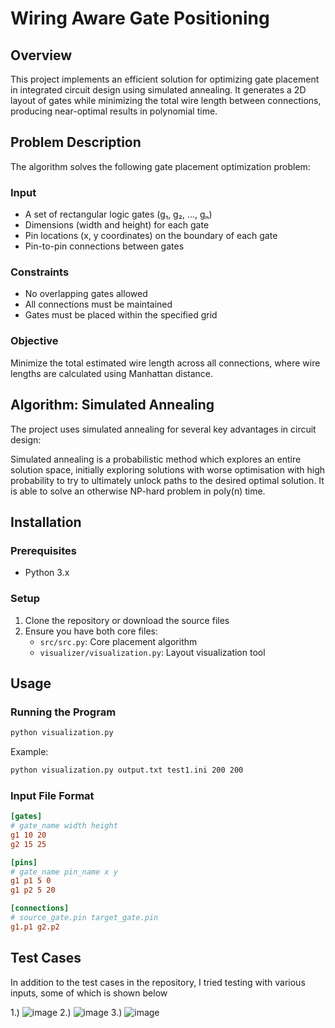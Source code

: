 # Wiring Aware Gate Positioning

## Overview
This project implements an efficient solution for optimizing gate placement in integrated circuit design using simulated annealing. It generates a 2D layout of gates while minimizing the total wire length between connections, producing near-optimal results in polynomial time.

## Problem Description
The algorithm solves the following gate placement optimization problem:

### Input
- A set of rectangular logic gates (g₁, g₂, ..., gₙ)
- Dimensions (width and height) for each gate
- Pin locations (x, y coordinates) on the boundary of each gate
- Pin-to-pin connections between gates

### Constraints
- No overlapping gates allowed
- All connections must be maintained
- Gates must be placed within the specified grid

### Objective
Minimize the total estimated wire length across all connections, where wire lengths are calculated using Manhattan distance.

## Algorithm: Simulated Annealing
The project uses simulated annealing for several key advantages in circuit design:

Simulated annealing is a probabilistic method which explores an entire solution space, initially exploring solutions with worse optimisation with high probability to try to
ultimately unlock paths to the desired optimal solution. It is able to solve an otherwise NP-hard problem in poly(n) time.

## Installation

### Prerequisites
- Python 3.x


### Setup
1. Clone the repository or download the source files
2. Ensure you have both core files:
   - `src/src.py`: Core placement algorithm
   - `visualizer/visualization.py`: Layout visualization tool

## Usage

### Running the Program
```bash
python visualization.py    
```

Example:
```bash
python visualization.py output.txt test1.ini 200 200
```

### Input File Format
```ini
[gates]
# gate_name width height
g1 10 20
g2 15 25

[pins]
# gate_name pin_name x y
g1 p1 5 0
g1 p2 5 20

[connections]
# source_gate.pin target_gate.pin
g1.p1 g2.p2
```

## Test Cases
In addition to the test cases in the repository, I tried testing with various inputs, some of which is shown below


1.)
![image](https://github.com/user-attachments/assets/5f4fd831-461f-4cfe-8b4e-bc34acee4deb)
2.) 
![image](https://github.com/user-attachments/assets/a3c6e808-9088-41af-abd9-d48d2881ba06)
3.)
![image](https://github.com/user-attachments/assets/a27eb684-fb13-4c0a-a13f-c876a6921479)
